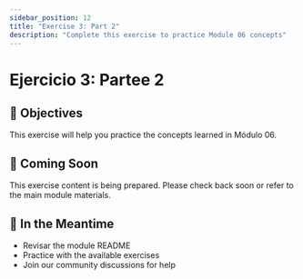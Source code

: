 ```yaml
---
sidebar_position: 12
title: "Exercise 3: Part 2"
description: "Complete this exercise to practice Module 06 concepts"
---
```


# Ejercicio 3: Partee 2

## 🎯 Objectives

This exercise will help you practice the concepts learned in Módulo 06.

## 📝 Coming Soon

This exercise content is being prepared. Please check back soon or refer to the main module materials.

## 🚀 In the Meantime

- Revisar the module README
- Practice with the available exercises
- Join our community discussions for help
